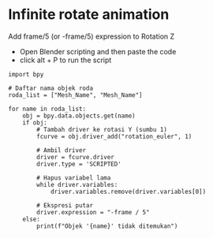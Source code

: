 # Infinite rotate animation
Add frame/5 (or -frame/5) expression to Rotation Z

- Open Blender scripting and then paste the code
- click alt + P to run the script

```
import bpy

# Daftar nama objek roda
roda_list = ["Mesh_Name", "Mesh_Name"]

for name in roda_list:
    obj = bpy.data.objects.get(name)
    if obj:
        # Tambah driver ke rotasi Y (sumbu 1)
        fcurve = obj.driver_add("rotation_euler", 1)

        # Ambil driver
        driver = fcurve.driver
        driver.type = 'SCRIPTED'

        # Hapus variabel lama
        while driver.variables:
            driver.variables.remove(driver.variables[0])

        # Ekspresi putar
        driver.expression = "-frame / 5"
    else:
        print(f"Objek '{name}' tidak ditemukan")
```
